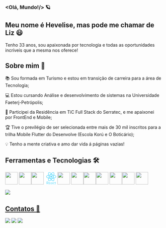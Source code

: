 ### <Olá, Mundo!/> 🪐 
## Meu nome é Hevelise, mas pode me chamar de Liz 😃
Tenho 33 anos, sou apaixonada por tecnologia e todas as oportunidades incríveis que a mesma nos oferece!

## Sobre mim 🌻
📚 Sou formada em Turismo e estou em transição de carreira para a área de Tecnologia;

💻 Estou cursando Análise e desenvolvimento de sistemas na Universidade Faeterj-Petrópolis;

🥇 Participei da Residência em TiC Full Stack do Serratec, e me apaixonei por FrontEnd e Mobile;

🏆 Tive o previlégio de ser selecionada entre mais de 30 mil inscritos para a trilha Mobile Flutter do Desenvolve (Escola Korú e O Boticário);

💡 Tenho a mente criativa e amo dar vida á páginas vazias!

## Ferramentas e Tecnologias 🛠

<img loading="lazy" src="https://cdn.jsdelivr.net/gh/devicons/devicon/icons/html5/html5-original.svg" width="40" height="40"/>     <img loading="lazy" src="https://cdn.jsdelivr.net/gh/devicons/devicon/icons/css3/css3-original.svg" width="40" height="40"/><img loading="lazy" src="https://cdn.jsdelivr.net/gh/devicons/devicon/icons/javascript/javascript-original.svg" width="40" height="40"/> <img loading="lazy" src="https://raw.githubusercontent.com/devicons/devicon/master/icons/react/react-original-wordmark.svg" style="color:white" width="40" height="40"/><img loading="lazy" src="https://reactnative.dev/img/header_logo.svg"  width="40" height="40"/> <img loading="lazy" src="https://cdn.jsdelivr.net/gh/devicons/devicon/icons/canva/canva-original.svg" width="40" height="40"/><img loading="lazy" src="https://www.vectorlogo.zone/logos/figma/figma-icon.svg"  width="40" height="40"/><img loading="lazy" src="https://cdn.jsdelivr.net/gh/devicons/devicon/icons/git/git-original.svg" width="40" height="40"/> <img loading="lazy" src="https://cdn.jsdelivr.net/gh/devicons/devicon/icons/github/github-original.svg" width="40" height="40"/><img loading="lazy" src="https://cdn.jsdelivr.net/gh/devicons/devicon/icons/dart/dart-original.svg" width="40" height="40"/>   <img loading="lazy" src="https://cdn.jsdelivr.net/gh/devicons/devicon/icons/flutter/flutter-original.svg" width="40" height="40"/>

</div>

<div>
<a href="https://github.com/Hevelise-Liz">
<img loading="lazy" height="180em" src="https://github-readme-stats.vercel.app/api/top-langs/?username=Hevelise-Liz&layout=compact&langs_count=7&theme=dracula"/>
</div>

## Contatos 📌

<div>

<a href="https://www.linkedin.com/in/hevelise-liz" target="_blank"><img loading="lazy" src="https://img.shields.io/badge/-LinkedIn-%230077B5?style=for-the-badge&logo=linkedin&logoColor=white" target="_blank"></a>
<a href="https://https://hevelise-liz.github.io/MeuPortfolio/" target="_blank"><img loading="lazy" src="https://img.shields.io/badge/Portfolio-FF5722?style=for-the-badge&logo=todoist&logoColor=white"></a>
<a href = "mailto:liz.souza.dias@gmail.com"><img loading="lazy" src="https://img.shields.io/badge/Gmail-D14836?style=for-the-badge&logo=gmail&logoColor=white" target="_blank"></a>





